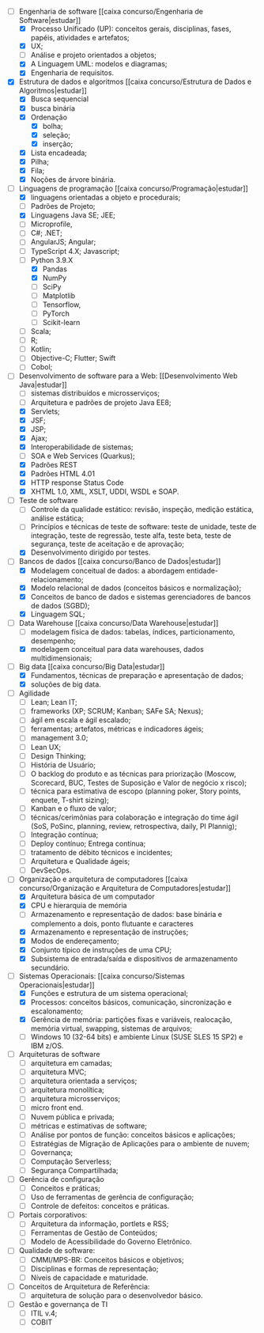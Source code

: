 
- [ ] Engenharia de software  [[caixa concurso/Engenharia de Software|estudar]]
	- [x] Processo Unificado (UP): conceitos gerais, disciplinas, fases, papéis, atividades e artefatos; 
	- [x] UX; 
	- [ ] Análise e projeto orientados a objetos; 
	- [x] A Linguagem UML: modelos e diagramas; 
	- [x] Engenharia de requisitos. 
- [x] Estrutura de dados e algoritmos [[caixa concurso/Estrutura de Dados e Algoritmos|estudar]]
	- [x] Busca sequencial 
	- [x] busca binária 
	- [x] Ordenação 
		- [x] bolha;
		- [x] seleção;
		- [x] inserção;
	- [x] Lista encadeada;
	- [x] Pilha; 
	- [x] Fila; 
	- [x] Noções de árvore binária. 
- [ ] Linguagens de programação [[caixa concurso/Programação|estudar]]
	- [x] linguagens orientadas a objeto e procedurais;
	- [ ] Padrões de Projeto;
	- [x] Linguagens Java SE; JEE;
	- [ ] Microprofile, 
	- [ ] C#; .NET; 
	- [ ] AngularJS; Angular; 
	- [ ] TypeScript 4.X; Javascript;
	- [ ] Python 3.9.X 
		- [x] Pandas
		- [x] NumPy
		- [ ] SciPy
		- [ ] Matplotlib
		- [ ] Tensorflow,
		- [ ] PyTorch 
		- [ ] Scikit-learn
	- [ ] Scala; 
	- [ ] R;
	- [ ] Kotlin; 
	- [ ] Objective-C; Flutter; Swift
	- [ ] Cobol;
- [ ] Desenvolvimento de software para a Web:  [[Desenvolvimento Web Java|estudar]]
	- [ ] sistemas distribuídos e microsserviços;
	- [ ] Arquitetura e padrões de projeto Java EE8; 
	- [x] Servlets; 
	- [x] JSF;
	- [x] JSP; 
	- [x] Ajax;
	- [x] Interoperabilidade de sistemas; 
	- [ ] SOA e Web Services (Quarkus); 
	- [x] Padrões REST
	- [x] Padrões HTML 4.01
	- [x] HTTP response Status Code
	- [x] XHTML 1.0, XML, XSLT, UDDI, WSDL e SOAP. 
- [ ] Teste de software 
	- [ ] Controle da qualidade estático: revisão, inspeção, medição estática, análise estática; 
	- [ ] Princípios e técnicas de teste de software: teste de unidade, teste de integração, teste de regressão, teste alfa, teste beta, teste de segurança, teste de aceitação e de aprovação; 
	- [x] Desenvolvimento dirigido por testes. 
- [ ] Bancos de dados [[caixa concurso/Banco de Dados|estudar]]
	- [x] Modelagem conceitual de dados: a abordagem entidade-relacionamento;
	- [x] Modelo relacional de dados (conceitos básicos e normalização); 
	- [x] Conceitos de banco de dados e sistemas gerenciadores de bancos de dados (SGBD);
	- [x] Linguagem SQL; 
- [ ] Data Warehouse [[caixa concurso/Data Warehouse|estudar]]
	- [ ] modelagem física de dados: tabelas, índices, particionamento, desempenho; 
	- [x] modelagem conceitual para data warehouses, dados multidimensionais; 
- [ ] Big data [[caixa concurso/Big Data|estudar]]
	- [x] Fundamentos, técnicas de preparação e apresentação de dados; 
	- [x] soluções de big data. 
- [ ] Agilidade
	- [ ] Lean; Lean IT; 
	- [ ] frameworks (XP; SCRUM; Kanban; SAFe SA; Nexus);
	- [ ] ágil em escala e ágil escalado; 
	- [ ] ferramentas; artefatos, métricas e indicadores ágeis; 
	- [ ] management 3.0; 
	- [ ] Lean UX; 
	- [ ] Design Thinking;
	- [ ] História de Usuário; 
	- [ ] O backlog do produto e as técnicas para priorização (Moscow, Scorecard, BUC, Testes de Suposição e Valor de negócio x risco); 
	- [ ] técnica para estimativa de escopo (planning poker, Story points, enquete, T-shirt sizing);
	- [ ] Kanban e o fluxo de valor; 
	- [ ] técnicas/cerimônias para colaboração e integração do time ágil (SoS, PoSinc, planning, review, retrospectiva, daily, PI Plannig); 
	- [ ] Integração contínua;
	- [ ] Deploy contínuo; Entrega contínua;
	- [ ] tratamento de débito técnicos e incidentes; 
	- [ ] Arquitetura e Qualidade ágeis;
	- [ ] DevSecOps.
- [ ] Organização e arquitetura de computadores [[caixa concurso/Organização e Arquitetura de Computadores|estudar]]
	- [x] Arquitetura básica de um computador
	- [x] CPU e hierarquia de memória
	- [ ] Armazenamento e representação de dados: base binária e complemento a dois, ponto flutuante e caracteres
	- [x] Armazenamento e representação de instruções; 
	- [x] Modos de endereçamento;
	- [x] Conjunto típico de instruções de uma CPU; 
	- [x] Subsistema de entrada/saída e dispositivos de armazenamento secundário. 
- [ ] Sistemas Operacionais: [[caixa concurso/Sistemas Operacionais|estudar]]
	- [x] Funções e estrutura de um sistema operacional;
	- [x] Processos: conceitos básicos, comunicação, sincronização e escalonamento;
	- [x] Gerência de memória: partições fixas e variáveis, realocação, memória virtual, swapping, sistemas de arquivos; 
	- [ ] Windows 10 (32-64 bits) e ambiente Linux (SUSE SLES 15 SP2) e IBM z/OS.
- [ ] Arquiteturas de software
	- [ ] arquitetura em camadas;
	- [ ] arquitetura MVC;
	- [ ] arquitetura orientada a serviços; 
	- [ ] arquitetura monolítica;
	- [ ] arquitetura microsserviços;
	- [ ] micro front end.
	- [ ] Nuvem pública e privada;
	- [ ] métricas e estimativas de software;
	- [ ] Análise por pontos de função: conceitos básicos e aplicações;
	- [ ] Estratégias de Migração de Aplicações para o ambiente de nuvem;
	- [ ] Governança;
	- [ ] Computação Serverless;
	- [ ] Segurança Compartilhada; 
- [ ] Gerência de configuração
	- [ ] Conceitos e práticas;
	- [ ] Uso de ferramentas de gerência de configuração; 
	- [ ] Controle de defeitos: conceitos e práticas.
- [ ] Portais corporativos:
	- [ ] Arquitetura da informação, portlets e RSS; 
	- [ ] Ferramentas de Gestão de Conteúdos; 
	- [ ] Modelo de Acessibilidade do Governo Eletrônico.
- [ ] Qualidade de software: 
	- [ ] CMMI/MPS-BR: Conceitos básicos e objetivos;
	- [ ] Disciplinas e formas de representação; 
	- [ ] Níveis de capacidade e maturidade.
- [ ] Conceitos de Arquitetura de Referência:
	- [ ] arquitetura de solução para o desenvolvedor básico. 
- [ ] Gestão e governança de TI
	- [ ] ITIL v.4; 
	- [ ] COBIT
